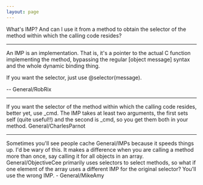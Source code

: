 ```yaml
---
layout: page
---
```


What's IMP?  And can I use it from a method to obtain the selector of the method within which the calling code resides?

----

An IMP is an implementation. That is, it's a pointer to the actual C function implementing the method, bypassing the regular     [object message] syntax and the whole dynamic binding thing.

If you want the selector, just use     @selector(message).

-- General/RobRix

----

If you want the selector of the method within which the calling code resides, better yet, use     _cmd. The IMP takes at least two arguments, the first sets     self (quite useful!!) and the second is     _cmd, so you get them both in your method.
General/CharlesParnot

----

Sometimes you'll see people cache General/IMPs because it speeds things up. I'd be wary of this. It makes a difference when you are calling a method more than once, say calling it for all objects in an array. General/ObjectiveCee primarily uses selectors to select methods, so what if one element of the array uses a different IMP for the original selector? You'll use the wrong IMP. - General/MikeAmy